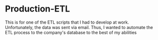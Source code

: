 # Production-ETL
This is for one of the ETL scripts that I had to develop at work. Unfortunately, the data was sent via email. Thus, I wanted to automate the ETL process to the company's database to the best of my abilities  
